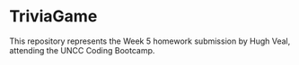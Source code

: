 # TriviaGame

This repository represents the Week 5 homework submission by Hugh Veal, attending the UNCC Coding Bootcamp.

